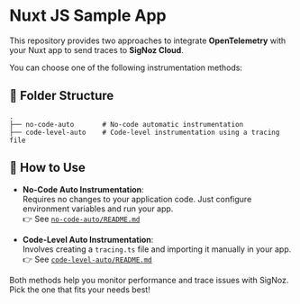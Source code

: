 # Nuxt JS Sample App

This repository provides two approaches to integrate **OpenTelemetry** with your Nuxt app to send traces to **SigNoz Cloud**.

You can choose one of the following instrumentation methods:

## 📁 Folder Structure

```
.
├── no-code-auto       # No-code automatic instrumentation
├── code-level-auto    # Code-level instrumentation using a tracing file
```

## 🔧 How to Use

- **No-Code Auto Instrumentation**:  
  Requires no changes to your application code. Just configure environment variables and run your app.  
  👉 See [`no-code-auto/README.md`](./no-code-auto/README.md)

- **Code-Level Auto Instrumentation**:  
  Involves creating a `tracing.ts` file and importing it manually in your app.  
  👉 See [`code-level-auto/README.md`](./code-level-auto/README.md)

Both methods help you monitor performance and trace issues with SigNoz. Pick the one that fits your needs best!
